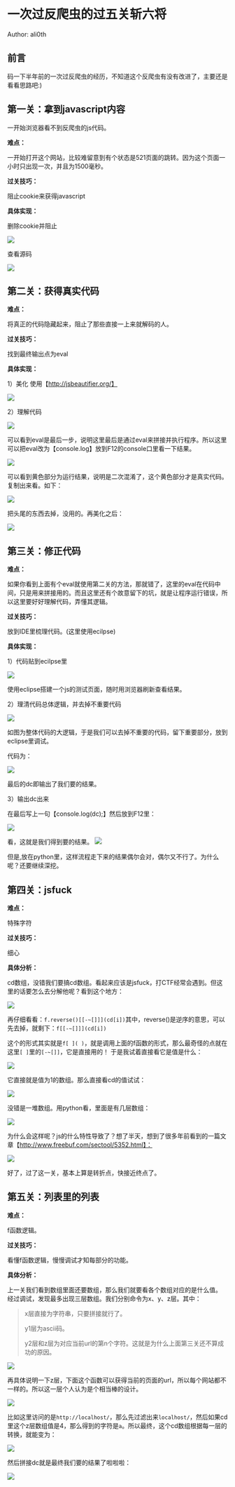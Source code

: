 # 一次过反爬虫的过五关斩六将

Author: ali0th

## 前言

码一下半年前的一次过反爬虫的经历，不知道这个反爬虫有没有改进了，主要还是看看思路吧:)


## 第一关：拿到javascript内容

一开始浏览器看不到反爬虫的js代码。

**难点：**

一开始打开这个网站，比较难留意到有个状态是521页面的跳转。因为这个页面一小时只出现一次，并且为1500毫秒。

**过关技巧：**

阻止cookie来获得javascript

**具体实现：**

删除cookie并阻止

![](crawlpic/1.png)


查看源码
 
![](crawlpic/2.png)


## 第二关：获得真实代码

**难点：**

将真正的代码隐藏起来，阻止了那些直接一上来就解码的人。

**过关技巧：**

找到最终输出点为eval

**具体实现：**

1）美化
使用【http://jsbeautifier.org/】

![](crawlpic/3.png)

2）理解代码

![](crawlpic/4.png)

可以看到eval是最后一步，说明这里最后是通过eval来拼接并执行程序。所以这里可以把eval改为【console.log】放到F12的console口里看一下结果。

![](crawlpic/5.png)

可以看到黄色部分为运行结果，说明是二次混淆了，这个黄色部分才是真实代码。复制出来看。如下：

![](crawlpic/6.png)

把头尾的东西去掉，没用的。再美化之后：

![](crawlpic/7.png)

## 第三关：修正代码
**难点：**

如果你看到上面有个eval就使用第二关的方法，那就错了，这里的eval在代码中间，只是用来拼接用的。而且这里还有个故意留下的坑，就是让程序运行错误，所以这里要好好理解代码，弄懂其逻辑。

**过关技巧：**

放到IDE里梳理代码。(这里使用ecilpse)

**具体实现：**

1）代码贴到ecilpse里

![](crawlpic/8.png)

使用eclipse搭建一个js的测试页面，随时用浏览器刷新查看结果。

2）理清代码总体逻辑，并去掉不重要代码

![](crawlpic/9.png)

如图为整体代码的大逻辑，于是我们可以去掉不重要的代码，留下重要部分，放到eclipse里调试。

代码为：

![](crawlpic/10.png)

最后的dc即输出了我们要的结果。

3）输出dc出来

在最后写上一句【console.log(dc);】然后放到F12里：

![](crawlpic/11.png)

看，这就是我们得到要的结果。
![](crawlpic/12.png)

但是,放在python里，这样流程走下来的结果偶尔会对，偶尔又不行了。为什么呢？还要继续深挖。

## 第四关：jsfuck
**难点：**

特殊字符

**过关技巧：**

细心

**具体分析：**

cd数组，没错我们要搞cd数组。看起来应该是jsfuck，打CTF经常会遇到。但这里的话要怎么去分解他呢？看到这个地方：

![](crawlpic/13.png)

再仔细看看：`f.reverse()[[-~[]]](cd[i])`其中，reverse()是逆序的意思，可以先去掉，就剩下：`f[[-~[]]](cd[i])`

这个的形式其实就是`f[ ]( )`，就是调用上面的f函数的形式，那么最奇怪的点就在这里`[ ]`里的`[-~[]]`，它是直接用的！
于是我试着直接看它是值是什么：

![](crawlpic/14.png)

它直接就是值为1的数组。那么直接看cd的值试试：

![](crawlpic/15.png)

没错是一堆数组。用python看，里面是有几层数组：

![](crawlpic/16.png)

为什么会这样呢？js的什么特性导致了？想了半天，想到了很多年前看到的一篇文章【http://www.freebuf.com/sectool/5352.html】：

![](crawlpic/17.png)

好了，过了这一关，基本上算是转折点，快接近终点了。

## 第五关：列表里的列表

**难点：**

f函数逻辑。

**过关技巧：**

看懂f函数逻辑，慢慢调试才知每部分的功能。

**具体分析：**

上一关我们看到数组里面还要数组，那么我们就要看各个数组对应的是什么值。
经过调试，发现最多出现三层数组。我们分别命令为x、y、z层。其中：

> x层直接为字符串，只要拼接就行了。
>
> y1层为ascii码。
>
> y2层和z层为对应当前url的第n个字符。这就是为什么上面第三关还不算成功的原因。

![](crawlpic/18.png)

再具体说明一下z层，下面这个函数可以获得当前的页面的url，所以每个网站都不一样的。所以这一层个人认为是个相当棒的设计。

![](crawlpic/20.png)

比如这里访问的是`http://localhost/`，那么先过滤出来`localhost/`，然后如果cd里这个z层数组值是4，那么得到的字符是`a`。所以最终，这个cd数组根据每一层的转换，就能变为：

![](crawlpic/21.png)

然后拼接dc就是最终我们要的结果了啦啦啦：

![](crawlpic/22.png)